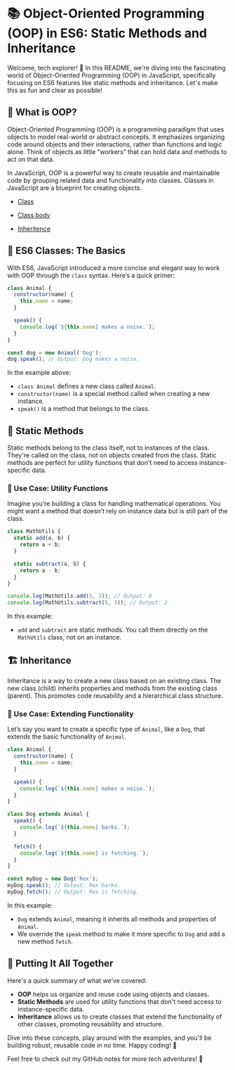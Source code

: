 # 📚 Object-Oriented Programming (OOP) in ES6: Static Methods and Inheritance

Welcome, tech explorer! 🚀 In this README, we're diving into the fascinating world of Object-Oriented Programming (OOP) in JavaScript, specifically focusing on ES6 features like static methods and inheritance. Let's make this as fun and clear as possible!

## 🎯 What is OOP?

Object-Oriented Programming (OOP) is a programming paradigm that uses objects to model real-world or abstract concepts. It emphasizes organizing code around objects and their interactions, rather than functions and logic alone. Think of objects as little “workers” that can hold data and methods to act on that data.

In JavaScript, OOP is a powerful way to create reusable and maintainable code by grouping related data and functionality into classes. Classes in JavaScript are a blueprint for creating objects.

- [Class](https://youtu.be/LfIoymnF6Mg?feature=shared)

- [Class body](https://youtu.be/oC8lDb4v40g?feature=shared)

- [Inheritence](https://youtu.be/DTis5P-1m4c?feature=shared)

## 🚀 ES6 Classes: The Basics

With ES6, JavaScript introduced a more concise and elegant way to work with OOP through the `class` syntax. Here’s a quick primer:

```javascript
class Animal {
  constructor(name) {
    this.name = name;
  }

  speak() {
    console.log(`${this.name} makes a noise.`);
  }
}

const dog = new Animal('Dog');
dog.speak(); // Output: Dog makes a noise.
```

In the example above:
- `class Animal` defines a new class called `Animal`.
- `constructor(name)` is a special method called when creating a new instance.
- `speak()` is a method that belongs to the class.

## 🌟 Static Methods

Static methods belong to the class itself, not to instances of the class. They're called on the class, not on objects created from the class. Static methods are perfect for utility functions that don't need to access instance-specific data.

### 📌 Use Case: Utility Functions

Imagine you’re building a class for handling mathematical operations. You might want a method that doesn’t rely on instance data but is still part of the class.

```javascript
class MathUtils {
  static add(a, b) {
    return a + b;
  }

  static subtract(a, b) {
    return a - b;
  }
}

console.log(MathUtils.add(5, 3)); // Output: 8
console.log(MathUtils.subtract(5, 3)); // Output: 2
```

In this example:
- `add` and `subtract` are static methods. You call them directly on the `MathUtils` class, not on an instance.

## 🏗️ Inheritance

Inheritance is a way to create a new class based on an existing class. The new class (child) inherits properties and methods from the existing class (parent). This promotes code reusability and a hierarchical class structure.

### 📌 Use Case: Extending Functionality

Let’s say you want to create a specific type of `Animal`, like a `Dog`, that extends the basic functionality of `Animal`.

```javascript
class Animal {
  constructor(name) {
    this.name = name;
  }

  speak() {
    console.log(`${this.name} makes a noise.`);
  }
}

class Dog extends Animal {
  speak() {
    console.log(`${this.name} barks.`);
  }

  fetch() {
    console.log(`${this.name} is fetching.`);
  }
}

const myDog = new Dog('Rex');
myDog.speak(); // Output: Rex barks.
myDog.fetch(); // Output: Rex is fetching.
```

In this example:
- `Dog` extends `Animal`, meaning it inherits all methods and properties of `Animal`.
- We override the `speak` method to make it more specific to `Dog` and add a new method `fetch`.

## 🌟 Putting It All Together

Here's a quick summary of what we’ve covered:
- **OOP** helps us organize and reuse code using objects and classes.
- **Static Methods** are used for utility functions that don't need access to instance-specific data.
- **Inheritance** allows us to create classes that extend the functionality of other classes, promoting reusability and structure.

Dive into these concepts, play around with the examples, and you'll be building robust, reusable code in no time. Happy coding! 🎉

Feel free to check out my GitHub notes for more tech adventures! 🚀
